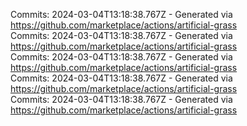Commits: 2024-03-04T13:18:38.767Z - Generated via https://github.com/marketplace/actions/artificial-grass
<br>
Commits: 2024-03-04T13:18:38.767Z - Generated via https://github.com/marketplace/actions/artificial-grass
<br>
Commits: 2024-03-04T13:18:38.767Z - Generated via https://github.com/marketplace/actions/artificial-grass
<br>
Commits: 2024-03-04T13:18:38.767Z - Generated via https://github.com/marketplace/actions/artificial-grass
<br>
Commits: 2024-03-04T13:18:38.767Z - Generated via https://github.com/marketplace/actions/artificial-grass
<br>
